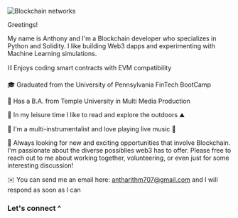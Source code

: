 ![Blockchain networks](https://bernardmarr.com/img/30%20Real%20Examples%20Of%20Blockchain%20Technology%20In%20Practice.png)

Greetings!

My name is Anthony and I'm a Blockchain developer who specializes in Python and Solidity. I like building Web3 dapps and experimenting with Machine Learning simulations.

⛓️ Enjoys coding smart contracts with EVM compatibility

🎓 Graduated from the University of Pennsylvania FinTech BootCamp

🌱 Has a B.A. from Temple University in Multi Media Production

🔭 In my leisure time I like to read and explore the outdoors ⛰️

🎵 I'm a multi-instrumentalist and love playing live music 🎵

💬 Always looking for new and exciting opportunities that involve Blockchain. I'm passionate about the diverse possiblies web3 has to offer. Please free to reach out to me about working together, volunteering, or even just for some interesting discussion!

✉️ You can send me an email here: antharithm707@gmail.com and I will respond as soon as I can

### Let's connect ^
